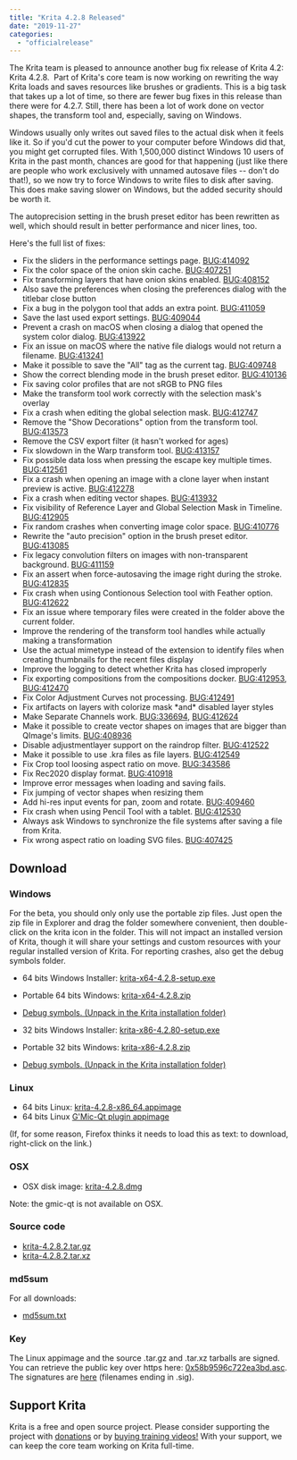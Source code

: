 ```yaml
---
title: "Krita 4.2.8 Released"
date: "2019-11-27"
categories: 
  - "officialrelease"
---
```


The Krita team is pleased to announce another bug fix release of Krita 4.2: Krita 4.2.8.  Part of Krita's core team is now working on rewriting the way Krita loads and saves resources like brushes or gradients. This is a big task that takes up a lot of time, so there are fewer bug fixes in this release than there were for 4.2.7. Still, there has been a lot of work done on vector shapes, the transform tool and, especially, saving on Windows.

Windows usually only writes out saved files to the actual disk when it feels like it. So if you'd cut the power to your computer before Windows did that, you might get corrupted files. With 1,500,000 distinct Windows 10 users of Krita in the past month, chances are good for that happening (just like there are people who work exclusively with unnamed autosave files -- don't do that!), so we now try to force Windows to write files to disk after saving. This does make saving slower on Windows, but the added security should be worth it.

The autoprecision setting in the brush preset editor has been rewritten as well, which should result in better performance and nicer lines, too.

Here's the full list of fixes:

- Fix the sliders in the performance settings page. [BUG:414092](https://bugs.kde.org/show_bug.cgi?id=414092)
- Fix the color space of the onion skin cache. [BUG:407251](https://bugs.kde.org/show_bug.cgi?id=407251)
- Fix transforming layers that have onion skins enabled. [BUG:408152](https://bugs.kde.org/show_bug.cgi?id=408152)
- Also save the preferences when closing the preferences dialog with the titlebar close button
- Fix a bug in the polygon tool that adds an extra point. [BUG:411059](https://bugs.kde.org/show_bug.cgi?id=411059)
- Save the last used export settings. [BUG:409044](https://bugs.kde.org/show_bug.cgi?id=409044)
- Prevent a crash on macOS when closing a dialog that opened the system color dialog. [BUG:413922](https://bugs.kde.org/show_bug.cgi?id=413922)
- Fix an issue on macOS where the native file dialogs would not return a filename. [BUG:413241](https://bugs.kde.org/show_bug.cgi?id=413241)
- Make it possible to save the "All" tag as the current tag. [BUG:409748](https://bugs.kde.org/show_bug.cgi?id=409748)
- Show the correct blending mode in the brush preset editor. [BUG:410136](https://bugs.kde.org/show_bug.cgi?id=410136)
- Fix saving color profiles that are not sRGB to PNG files
- Make the transform tool work correctly with the selection mask's overlay
- Fix a crash when editing the global selection mask. [BUG:412747](https://bugs.kde.org/show_bug.cgi?id=412747)
- Remove the "Show Decorations" option from the transform tool. [BUG:413573](https://bugs.kde.org/show_bug.cgi?id=413573)
- Remove the CSV export filter (it hasn't worked for ages)
- Fix slowdown in the Warp transform tool. [BUG:413157](https://bugs.kde.org/show_bug.cgi?id=413157)
- Fix possible data loss when pressing the escape key multiple times. [BUG:412561](https://bugs.kde.org/show_bug.cgi?id=412561)
- Fix a crash when opening an image with a clone layer when instant preview is active. [BUG:412278](https://bugs.kde.org/show_bug.cgi?id=412278)
- Fix a crash when editing vector shapes. [BUG:413932](https://bugs.kde.org/show_bug.cgi?id=413932)
- Fix visibility of Reference Layer and Global Selection Mask in Timeline. [BUG:412905](https://bugs.kde.org/show_bug.cgi?id=412905)
- Fix random crashes when converting image color space. [BUG:410776](https://bugs.kde.org/show_bug.cgi?id=410776)
- Rewrite the "auto precision" option in the brush preset editor. [BUG:413085](https://bugs.kde.org/show_bug.cgi?id=413085)
- Fix legacy convolution filters on images with non-transparent background. [BUG:411159](https://bugs.kde.org/show_bug.cgi?id=411159)
- Fix an assert when force-autosaving the image right during the stroke. [BUG:412835](https://bugs.kde.org/show_bug.cgi?id=412835)
- Fix crash when using Contionous Selection tool with Feather option. [BUG:412622](https://bugs.kde.org/show_bug.cgi?id=412622)
- Fix an issue where temporary files were created in the folder above the current folder.
- Improve the rendering of the transform tool handles while actually making a transformation
- Use the actual mimetype instead of the extension to identify files when creating thumbnails for the recent files display
- Improve the logging to detect whether Krita has closed improperly
- Fix exporting compositions from the compositions docker. [BUG:412953](https://bugs.kde.org/show_bug.cgi?id=412953), [BUG:412470](https://bugs.kde.org/show_bug.cgi?id=412470)
- Fix Color Adjustment Curves not processing. [BUG:412491](https://bugs.kde.org/show_bug.cgi?id=412491)
- Fix artifacts on layers with colorize mask \*and\* disabled layer styles
- Make Separate Channels work. [BUG:336694](https://bugs.kde.org/show_bug.cgi?id=336694), [BUG:412624](https://bugs.kde.org/show_bug.cgi?id=412624)
- Make it possible to create vector shapes on images that are bigger than QImage's limits. [BUG:408936](https://bugs.kde.org/show_bug.cgi?id=408936)
- Disable adjustmentlayer support on the raindrop filter. [BUG:412522](https://bugs.kde.org/show_bug.cgi?id=412522)
- Make it possible to use .kra files as file layers. [BUG:412549](https://bugs.kde.org/show_bug.cgi?id=412549)
- Fix Crop tool loosing aspect ratio on move. [BUG:343586](https://bugs.kde.org/show_bug.cgi?id=343586)
- Fix Rec2020 display format. [BUG:410918](https://bugs.kde.org/show_bug.cgi?id=410918)
- Improve error messages when loading and saving fails.
- Fix jumping of vector shapes when resizing them
- Add hi-res input events for pan, zoom and rotate. [BUG:409460](https://bugs.kde.org/show_bug.cgi?id=409460)
- Fix crash when using Pencil Tool with a tablet. [BUG:412530](https://bugs.kde.org/show_bug.cgi?id=412530)
- Always ask Windows to synchronize the file systems after saving a file from Krita.
- Fix wrong aspect ratio on loading SVG files. [BUG:407425](https://bugs.kde.org/show_bug.cgi?id=407425)

## Download

### Windows

For the beta, you should only only use the portable zip files. Just open the zip file in Explorer and drag the folder somewhere convenient, then double-click on the krita icon in the folder. This will not impact an installed version of Krita, though it will share your settings and custom resources with your regular installed version of Krita. For reporting crashes, also get the debug symbols folder.

- 64 bits Windows Installer: [krita-x64-4.2.8-setup.exe](https://download.kde.org/stable/krita/4.2.8/krita-x64-4.2.8-setup.exe)
- Portable 64 bits Windows: [krita-x64-4.2.8.zip](https://download.kde.org/stable/krita/4.2.8/krita-x64-4.2.8.zip)
- [Debug symbols. (Unpack in the Krita installation folder)](https://download.kde.org/stable/krita/4.2.8/krita-x64-4.2.8-dbg.zip)

- 32 bits Windows Installer: [krita-x86-4.2.80-setup.exe](https://download.kde.org/stable/krita/4.2.8/krita-x86-4.2.8-setup.exe)
- Portable 32 bits Windows: [krita-x86-4.2.8.zip](https://download.kde.org/stable/krita/4.2.8/krita-x86-4.2.8.zip)
- [Debug symbols. (Unpack in the Krita installation folder)](https://download.kde.org/stable/krita/4.2.8/krita-x86-4.2.8-dbg.zip)

### Linux

- 64 bits Linux: [krita-4.2.8-x86\_64.appimage](https://download.kde.org/stable/krita/4.2.8/krita-4.2.8-x86_64.appimage)
- 64 bits Linux [G'Mic-Qt plugin appimage](https://download.kde.org/stable/krita/4.2.8/gmic_krita_qt-x86_64.appimage)

(If, for some reason, Firefox thinks it needs to load this as text: to download, right-click on the link.)

### OSX

- OSX disk image: [krita-4.2.8.dmg](https://download.kde.org/stable/krita/4.2.8/krita-4.2.8.dmg)

Note: the gmic-qt is not available on OSX.

### Source code

- [krita-4.2.8.2.tar.gz](https://download.kde.org/stable/krita/4.2.8/krita-4.2.8.2.tar.gz)
- [krita-4.2.8.2.tar.xz](https://download.kde.org/stable/krita/4.2.8/krita-4.2.8.2.tar.xz)

### md5sum

For all downloads:

- [md5sum.txt](https://download.kde.org/stable/krita/4.2.8/md5sum.txt)

### Key

The Linux appimage and the source .tar.gz and .tar.xz tarballs are signed. You can retrieve the public key over https here: [0x58b9596c722ea3bd.asc](https://share.kde.org/index.php/s/fJ99V5mZvuyD0z8). The signatures are [here](https://download.kde.org/stable/krita/4.2.8/) (filenames ending in .sig).

## Support Krita

Krita is a free and open source project. Please consider supporting the project with [donations](https://krita.org/en/support-us/donations/) or by [buying training videos!](https://krita.org/en/support-us/shop) With your support, we can keep the core team working on Krita full-time.
